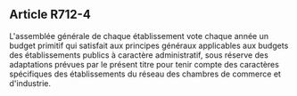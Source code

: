 Article R712-4
----
L'assemblée générale de chaque établissement vote chaque année un budget
primitif qui satisfait aux principes généraux applicables aux budgets des
établissements publics à caractère administratif, sous réserve des adaptations
prévues par le présent titre pour tenir compte des caractères spécifiques des
établissements du réseau des chambres de commerce et d'industrie.
